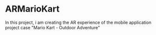 # ARMarioKart
In this project, i am creating the AR experience of the mobile application project case "Mario Kart - Outdoor Adventure"
